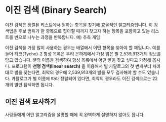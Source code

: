 # 이진 검색 (Binary Search)
이진 검색은 정렬된 리스트에서 원하는 항목을 찾기에 효율적인 알고리즘입니다. 이 검색법은 후보 범위가 한 항목으로 잡아질 때까지 찾고자 하는 항목을 포함하고 있는 리스트를 반으로 나누는 과정을 반복합니다. 예) 추측 게임

이진 검색을 가장 많이 사용하는 경우는 배열에서 어떤 항목을 찾아야 할 때입니다. 예를 들어 티코(Tycho)-2 항성 목록은 우리 은하계에서 가장 밝은 별 2,539,913개의 정보를 담고 있습니다. 별의 이름을 검색하여 항성 목록에서 어떤 별을 찾고 싶다고 가정해 봅시다. 프로그램이 **선형 검색(linear search)** 을 이용해서 별 카탈로그의 첫 번째부터 차례대로 별을 찾는다면, 최악의 경우에 2,539,913개의 별을 모두 검사해야 할 수도 있습니다. 카탈로그가 별 이름에 따라 정렬되어 있다면, 최악의 경우라도 이진 검색으로는 22개의 별만 탐색하면 됩니다.

## 이진 검색 묘사하기
사람들에게 어떤 알고리즘을 설명할 때에 꼭 완벽하게 설명하지 않아도 됩니다. 